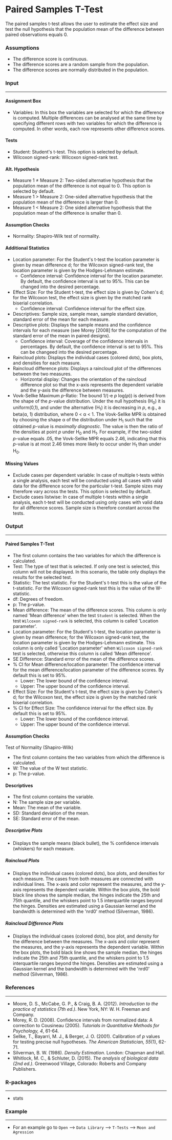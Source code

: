 Paired Samples T-Test
==========================

The paired samples t-test allows the user to estimate the effect size  and test the null hypothesis that the population mean of the difference between paired observations equals 0.

### Assumptions
- The difference score is continuous.
- The difference scores are a random sample from the population.
- The difference scores are normally distributed in the population.

### Input 
-------
#### Assignment Box 
- Variables: In this box the variables are selected for which the difference is computed. Multiple differences can be analysed at the same time by specifying different rows with two variables for which the difference is computed. In other words, each row represents other difference scores. 

#### Tests 
- Student: Student's t-test. This option is selected by default. 
- Wilcoxon signed-rank: Wilcoxon signed-rank test. 

#### Alt. Hypothesis 
- Measure 1 &ne; Measure 2: Two-sided alternative hypothesis that the population mean of the difference is not equal to 0. This option is selected by default. 
- Measure 1 &gt; Measure 2: One-sided alternative hypothesis that the population mean of the difference is larger than 0.
- Measure 1 &lt; Measure 2: One sided alternative hypothesis that the population mean of the difference is smaller than 0.

#### Assumption Checks 
- Normality: Shapiro-Wilk test of normality. 

#### Additional Statistics 
- Location parameter: For the Student's t-test the location parameter is given by mean difference d; for the Wilcoxon signed-rank test, the location parameter is given by the Hodges-Lehmann estimate.
  - Confidence interval: Confidence interval for the location parameter. By default, the confidence interval is set to 95%. This can be changed into the desired percentage.
- Effect Size: For the Student t-test, the effect size is given by Cohen's d; for the Wilcoxon test, the effect size is given by the matched rank biserial correlation.  
  - Confidence interval: Confidence interval for the effect size. 
- Descriptives: Sample size, sample mean, sample standard deviation, standard error of the mean for each measure. 
- Descriptive plots: Displays the sample means and the confidence intervals for each measure (see Morey [2008] for the computation of the standard error of the mean in paired designs).
  - Confidence interval: Coverage of the confidence intervals in percentages. By default, the confidence interval is set to 95%. This can be changeed into the desired percentage.
- Raincloud plots: Displays the individual cases (colored dots), box plots, and densities for each measure. 
- Raincloud difference plots: Displays a raincloud plot of the differences between the two measures.
  - Horizontal display: Changes the orientation of the raincloud difference plot so that the x-axis represents the dependent variable and the y-axis the difference between measures.
- Vovk-Sellke Maximum *p*-Ratio: The bound 1/(-e *p* log(*p*)) is derived from the shape of the *p*-value distribution. Under the null hypothesis (H<sub>0</sub>) it is uniform(0,1), and under the alternative (H<sub>1</sub>) it is decreasing in *p*, e.g., a beta(&#945;, 1) distribution, where 0 < &#945; < 1. The Vovk-Sellke MPR is obtained by choosing the shape &#945; of the distribution under H<sub>1</sub> such that the obtained *p*-value is *maximally diagnostic*. The value is then the ratio of the densities at point *p* under H<sub>0</sub> and H<sub>1</sub>. For example, if the two-sided *p*-value equals .05, the Vovk-Sellke MPR equals 2.46, indicating that this *p*-value is at most 2.46 times more likely to occur under H<sub>1</sub> than under H<sub>0</sub>.

#### Missing Values 
 - Exclude cases per dependent variable: In case of multiple t-tests within a single analysis, each test will be conducted using all cases with valid data for the difference score for the particular t-test. Sample sizes may therefore vary across the tests. This option is selected by default.
 - Exclude cases listwise: In case of multiple t-tests within a single analysis, each t-test will be conducted using only cases with valid data for all difference scores.
 Sample size is therefore constant across the tests.

### Output 
--- 

#### Paired Samples T-Test
- The first column contains the two variables for which the difference is calculated.
- Test: The type of test that is selected. If only one test is selected, this column will not be displayed. In this scenario, the table only displays the results for the selected test. 
- Statistic: The test statistic. For the Student's t-test this is the value of the t-statistic. For the Wilcoxon signed-rank test this is the value of the W-statistic. 
- df: Degrees of freedom.
- p: The p-value.
- Mean difference: The mean of the difference scores. This column is only named 'Mean difference' when the test `Student` is selected. When the test `Wilcoxon signed-rank` is selected, this column is called 'Location parameter'. 
- Location parameter: For the Student's t-test, the location parameter is given by mean difference; for the Wilcoxon signed-rank test, the location parameter is given by the Hodges-Lehmann estimate. This column is only called 'Location parameter' when `Wilcoxon signed-rank` test is selected, otherwise this column is called 'Mean difference'. 
- SE Difference: Standard error of the mean of the difference scores. 
- % CI for Mean difference/location parameter: The confidence interval for the mean difference/location parameter of the difference scores. By default this is set to 95%. 
  - Lower: The lower bound of the confidence interval. 
  - Upper: The upper bound of the confidence interval. 
- Effect Size: For the Student's t-test, the effect size is given by Cohen's d; for the Wilcoxon test, the effect size is given by the matched rank biserial correlation.
- % CI for Effect Size: The confidence interval for the effect size. By default this is set to 95%. 
    - Lower: The lower bound of the confidence interval. 
    - Upper: The upper bound of the confidence interval.

#### Assumption Checks 
Test of Normality (Shapiro-Wilk)
- The first column contains the two variables from which the difference is calculated.
- W: The value of the W test statistic. 
- p: The p-value. 

#### Descriptives 
- The first column contains the variable. 
- N: The sample size per variable. 
- Mean: The mean of the variable. 
- SD: Standard deviation of the mean. 
- SE: Standard error of the mean. 

##### Descriptive Plots 
- Displays the sample means (black bullet), the % confidence intervals (whiskers) for each measure.  

##### Raincloud Plots
- Displays the individual cases (colored dots), box plots, and densities for each measure. The cases from both measures are connected with individual lines. The x-axis and color represent the measures, and the y-axis represents the dependent variable. Within the box plots, the bold black line shows the sample median, the hinges indicate the 25th and 75th quantile, and the whiskers point to 1.5 interquartile ranges beyond the hinges. Densities are estimated using a Gaussian kernel and the bandwidth is determined with the 'nrd0' method (Silverman, 1986).

##### Raincloud Difference Plots
- Displays the individual cases (colored dots), box plot, and density for the difference between the measures. The x-axis and color represent the measures, and the y-axis represents the dependent variable. Within the box plots, the bold black line shows the sample median, the hinges indicate the 25th and 75th quantile, and the whiskers point to 1.5 interquartile ranges beyond the hinges. Densities are estimated using a Gaussian kernel and the bandwidth is determined with the 'nrd0' method (Silverman, 1986).

### References
-------
- Moore, D. S., McCabe, G. P., & Craig, B. A. (2012). *Introduction to the practice of statistics (7th ed.)*. New York, NY: W. H. Freeman and Company.
- Morey, R. D. (2008). Confidence intervals from normalized data: A correction to Cousineau (2005). *Tutorials in Quantitative Methods for Psychology, 4*, 61-64.
- Sellke, T., Bayarri, M. J., & Berger, J. O. (2001). Calibration of *p* values for testing precise null hypotheses. *The American Statistician, 55*(1), 62-71.
- Silverman, B. W. (1986). *Density Estimation*. London: Chapman and Hall.
- Whitlock, M. C., & Schluter, D. (2015). *The analysis of biological data (2nd ed.)*. Greenwood Village, Colorado: Roberts and Company Publishers.


### R-packages 
---
- stats 

### Example 
--- 
- For an example go to `Open` --> `Data Library` --> `T-Tests` --> `Moon and Agression` 
